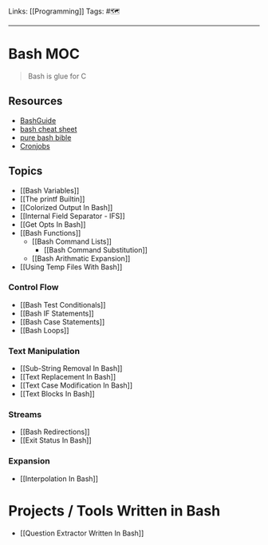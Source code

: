 Links: [[Programming]]
Tags: #🗺️

---

# Bash MOC

> Bash is glue for C

## Resources

- [BashGuide](https://mywiki.wooledge.org/BashGuide)
- [bash cheat sheet](https://mywiki.wooledge.org/BashSheet)
- [pure bash bible](https://github.com/dylanaraps/pure-bash-bible)
- [Cronjobs](https://crontab.guru/)

## Topics

- [[Bash Variables]]
- [[The printf Builtin]]
- [[Colorized Output In Bash]]
- [[Internal Field Separator - IFS]]
- [[Get Opts In Bash]]
- [[Bash Functions]]
	+ [[Bash Command Lists]]
		+ [[Bash Command Substitution]]
	+ [[Bash Arithmatic Expansion]]
- [[Using Temp Files With Bash]]


### Control Flow

- [[Bash Test Conditionals]]
- [[Bash IF Statements]]
- [[Bash Case Statements]]
- [[Bash Loops]]

### Text Manipulation

- [[Sub-String Removal In Bash]]
- [[Text Replacement In Bash]]
- [[Text Case Modification In Bash]]
- [[Text Blocks In Bash]]

### Streams

- [[Bash Redirections]]
- [[Exit Status In Bash]]

### Expansion

- [[Interpolation In Bash]]

# Projects / Tools Written in Bash

- [[Question Extractor Written In Bash]]

